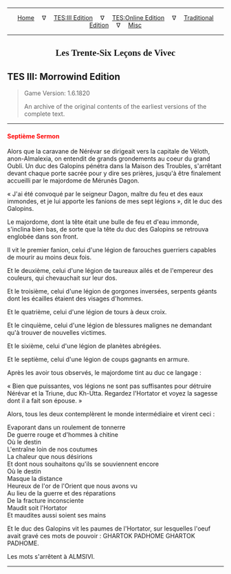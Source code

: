 
---

<!-- Jekyll Page Links -->

<center>
<a href="../../../../index.html">Home</a>
&emsp;&nabla;&emsp;
<a href="../../../index-tes3.html">TES:III Edition</a>
&emsp;&nabla;&emsp;
<a href="../../../index-teso.html">TES:Online Edition</a>
&emsp;&nabla;&emsp;
<a href="../../../index-traditional.html">Traditional Edition</a>
&emsp;&nabla;&emsp;
<a href="../../../index-misc.html">Misc</a>
</center>

<!-- Markdown Body Below: -->

---

<center>
<h2><span style="font-family:Georgia">Les Trente-Six Leçons de Vivec</span></h2>
</center>

## TES III: Morrowind Edition

> Game Version: 1.6.1820
>
> An archive of the original contents of the earliest versions of the complete text.

---

#### <span style="color:red">Septième Sermon</span>

Alors que la caravane de Nérévar se dirigeait vers la capitale de Véloth, anon-Almalexia, on entendit de grands grondements au coeur du grand Oubli. Un duc des Galopins pénétra dans la Maison des Troubles, s'arrêtant devant chaque porte sacrée pour y dire ses prières, jusqu'à être finalement accueilli par le majordome de Mérunès Dagon.

« J'ai été convoqué par le seigneur Dagon, maître du feu et des eaux immondes, et je lui apporte les fanions de mes sept légions », dit le duc des Galopins.


Le majordome, dont la tête était une bulle de feu et d'eau immonde, s'inclina bien bas, de sorte que la tête du duc des Galopins se retrouva englobée dans son front.


Il vit le premier fanion, celui d'une légion de farouches guerriers capables de mourir au moins deux fois.

Et le deuxième, celui d'une légion de taureaux ailés et de l'empereur des couleurs, qui chevauchait sur leur dos.

Et le troisième, celui d'une légion de gorgones inversées, serpents géants dont les écailles étaient des visages d'hommes.

Et le quatrième, celui d'une légion de tours à deux croix.

Et le cinquième, celui d'une légion de blessures malignes ne demandant qu'à trouver de nouvelles victimes.

Et le sixième, celui d'une légion de planètes abrégées.

Et le septième, celui d'une légion de coups gagnants en armure.

Après les avoir tous observés, le majordome tint au duc ce langage :

« Bien que puissantes, vos légions ne sont pas suffisantes pour détruire Nérévar et la Triune, duc Kh-Utta. Regardez l'Hortator et voyez la sagesse dont il a fait son épouse. »

Alors, tous les deux contemplèrent le monde intermédiaire et virent ceci :

Evaporant dans un roulement de tonnerre\
De guerre rouge et d'hommes à chitine\
Où le destin\
L'entraîne loin de nos coutumes\
La chaleur que nous désirions\
Et dont nous souhaitons qu'ils se souviennent encore\
Où le destin\
Masque la distance\
Heureux de l'or de l'Orient que nous avons vu\
Au lieu de la guerre et des réparations\
De la fracture inconsciente\
Maudit soit l'Hortator\
Et maudites aussi soient ses mains

Et le duc des Galopins vit les paumes de l'Hortator, sur lesquelles l'oeuf avait gravé ces mots de pouvoir : GHARTOK PADHOME GHARTOK PADHOME.

Les mots s'arrêtent à ALMSIVI.

---
